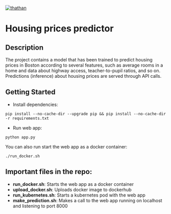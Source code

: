 [![thathan](https://circleci.com/gh/thathan/microservices-kubernetes.svg?style=svg)](https://app.circleci.com/pipelines/github/thathan/udacity-project-ml-microservices-kubernetes)

# Housing prices predictor

## Description

The project contains a model that has been trained to predict housing prices in Boston according to several features, 
such as average rooms in a home and data about highway access, teacher-to-pupil ratios, and so on. 
Predictions (inference) about housing prices are served through API calls. 

## Getting Started

* Install dependencies: 
```
pip install --no-cache-dir --upgrade pip && pip install --no-cache-dir -r requirements.txt
```

* Run web app:
```
python app.py
``` 

You can also run start the web app as a docker container: 
```
./run_docker.sh
```

## Important files in the repo: 

* **run_docker.sh**: Starts the web app as a docker container
* **upload_docker.sh**: Uploads docker image to dockerhub
* **run_kubernetes.sh**: Starts a kubernetes pod with the web app
* **make_prediction.sh**: Makes a call to the web app running on localhost and listening to port 8000
